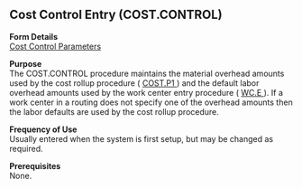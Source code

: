 ##  Cost Control Entry (COST.CONTROL)

<PageHeader />

**Form Details**  
[ Cost Control Parameters ](COST-CONTROL-1/README.md)   

**Purpose**  
The COST.CONTROL procedure maintains the material overhead amounts used by the cost rollup procedure ( [ COST.P1 ](../../ENG-PROCESS/COST-P1/README.md) ) and the default labor overhead amounts used by the work center entry procedure ( [ WC.E ](../../../PRO-OVERVIEW/PRO-ENTRY/WC-E/README.md) ). If a work center in a routing does not specify one of the overhead amounts then the labor defaults are used by the cost rollup procedure. 

**Frequency of Use**  
Usually entered when the system is first setup, but may be changed as
required.

**Prerequisites**  
None.

<badge text= "Version 8.10.57" vertical="middle" />

<PageFooter />